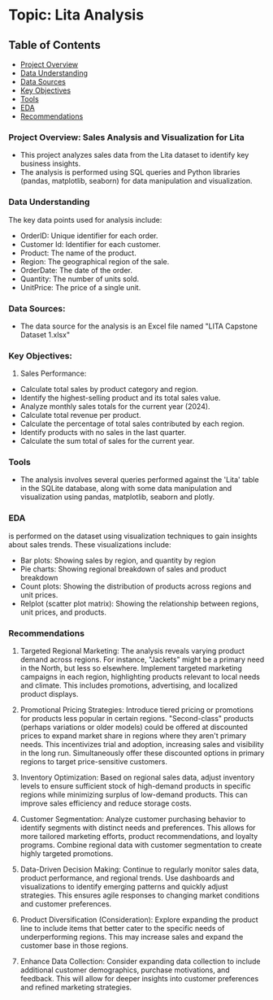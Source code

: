 # Topic: Lita Analysis

## Table of Contents

- [Project Overview](#-Project-Overview)
- [Data Understanding](#Data-Understanding)
- [Data Sources](#data-sources)
- [Key Objectives](#Key-Objectives)
- [Tools](#tools)
- [EDA](#EDA)
- [Recommendations](#recommendations)


### Project Overview: Sales Analysis and Visualization for Lita

- This project analyzes sales data from the Lita dataset to identify key business insights. 
- The analysis is performed using SQL queries and Python libraries (pandas, matplotlib, seaborn) for data manipulation and visualization.


### Data Understanding

The key data points used for analysis include:
- OrderID: Unique identifier for each order.
- Customer Id: Identifier for each customer.
- Product: The name of the product.
- Region: The geographical region of the sale.
- OrderDate: The date of the order.
- Quantity: The number of units sold.
- UnitPrice: The price of a single unit.

### Data Sources:
- The data source for the analysis is an Excel file named "LITA Capstone Dataset 1.xlsx"

### Key Objectives:

1. Sales Performance:
- Calculate total sales by product category and region.
- Identify the highest-selling product and its total sales value.
- Analyze monthly sales totals for the current year (2024).
- Calculate total revenue per product.
- Calculate the percentage of total sales contributed by each region.
- Identify products with no sales in the last quarter.
- Calculate the sum total of sales for the current year.

### Tools

- The analysis involves several queries performed against the 'Lita' table in the SQLite database,
  along with some data manipulation and visualization using pandas, matplotlib, seaborn and plotly.

###  EDA
 is performed on the dataset using visualization techniques to gain insights about sales trends.  These visualizations include:
- Bar plots: Showing sales by region, and quantity by region
- Pie charts: Showing regional breakdown of sales and product breakdown
- Count plots: Showing the distribution of products across regions and unit prices.
- Relplot (scatter plot matrix): Showing the relationship between regions, unit prices, and products.

### Recommendations

1. Targeted Regional Marketing:
The analysis reveals varying product demand across regions.  For instance, "Jackets" might be a primary need in the North, but less so elsewhere.  Implement targeted marketing campaigns in each region, highlighting products relevant to local needs and climate.  This includes promotions, advertising, and localized product displays.

2. Promotional Pricing Strategies:
Introduce tiered pricing or promotions for products less popular in certain regions.  "Second-class" products (perhaps variations or older models) could be offered at discounted prices to expand market share in regions where they aren't primary needs. This incentivizes trial and adoption, increasing sales and visibility in the long run.  Simultaneously offer these discounted options in primary regions to target price-sensitive customers.

3. Inventory Optimization:
Based on regional sales data, adjust inventory levels to ensure sufficient stock of high-demand products in specific regions while minimizing surplus of low-demand products.  This can improve sales efficiency and reduce storage costs.

4. Customer Segmentation:
Analyze customer purchasing behavior to identify segments with distinct needs and preferences. This allows for more tailored marketing efforts, product recommendations, and loyalty programs.  Combine regional data with customer segmentation to create highly targeted promotions.

5. Data-Driven Decision Making:
Continue to regularly monitor sales data, product performance, and regional trends.  Use dashboards and visualizations to identify emerging patterns and quickly adjust strategies. This ensures agile responses to changing market conditions and customer preferences.

6. Product Diversification (Consideration):
Explore expanding the product line to include items that better cater to the specific needs of underperforming regions.   This may increase sales and expand the customer base in those regions.

7. Enhance Data Collection:
Consider expanding data collection to include additional customer demographics, purchase motivations, and feedback.  This will allow for deeper insights into customer preferences and refined marketing strategies.
